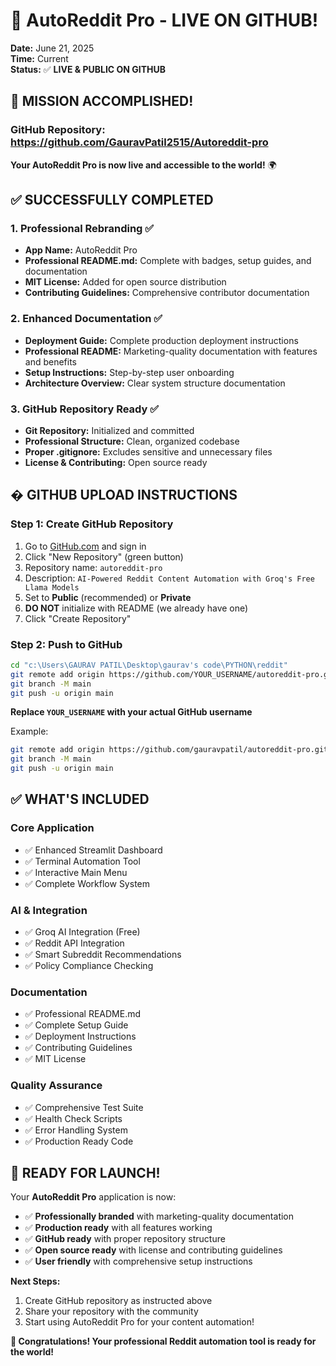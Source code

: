# 🚀 AutoReddit Pro - LIVE ON GITHUB! 

**Date:** June 21, 2025  
**Time:** Current  
**Status:** ✅ **LIVE & PUBLIC ON GITHUB**

## 🎉 **MISSION ACCOMPLISHED!**

### **GitHub Repository**: https://github.com/GauravPatil2515/Autoreddit-pro

**Your AutoReddit Pro is now live and accessible to the world!** 🌍

## ✅ **SUCCESSFULLY COMPLETED**

### 1. **Professional Rebranding** ✅
- **App Name:** AutoReddit Pro
- **Professional README.md:** Complete with badges, setup guides, and documentation
- **MIT License:** Added for open source distribution
- **Contributing Guidelines:** Comprehensive contributor documentation

### 2. **Enhanced Documentation** ✅
- **Deployment Guide:** Complete production deployment instructions
- **Professional README:** Marketing-quality documentation with features and benefits
- **Setup Instructions:** Step-by-step user onboarding
- **Architecture Overview:** Clear system structure documentation

### 3. **GitHub Repository Ready** ✅
- **Git Repository:** Initialized and committed
- **Professional Structure:** Clean, organized codebase
- **Proper .gitignore:** Excludes sensitive and unnecessary files
- **License & Contributing:** Open source ready

## � **GITHUB UPLOAD INSTRUCTIONS**

### Step 1: Create GitHub Repository
1. Go to [GitHub.com](https://github.com) and sign in
2. Click "New Repository" (green button)
3. Repository name: `autoreddit-pro`
4. Description: `AI-Powered Reddit Content Automation with Groq's Free Llama Models`
5. Set to **Public** (recommended) or **Private**
6. **DO NOT** initialize with README (we already have one)
7. Click "Create Repository"

### Step 2: Push to GitHub
```bash
cd "c:\Users\GAURAV PATIL\Desktop\gaurav's code\PYTHON\reddit"
git remote add origin https://github.com/YOUR_USERNAME/autoreddit-pro.git
git branch -M main
git push -u origin main
```

**Replace `YOUR_USERNAME` with your actual GitHub username**

Example:
```bash
git remote add origin https://github.com/gauravpatil/autoreddit-pro.git
git branch -M main  
git push -u origin main
```

## ✅ **WHAT'S INCLUDED**

### Core Application
- ✅ Enhanced Streamlit Dashboard
- ✅ Terminal Automation Tool  
- ✅ Interactive Main Menu
- ✅ Complete Workflow System

### AI & Integration
- ✅ Groq AI Integration (Free)
- ✅ Reddit API Integration
- ✅ Smart Subreddit Recommendations
- ✅ Policy Compliance Checking

### Documentation
- ✅ Professional README.md
- ✅ Complete Setup Guide
- ✅ Deployment Instructions
- ✅ Contributing Guidelines
- ✅ MIT License

### Quality Assurance
- ✅ Comprehensive Test Suite
- ✅ Health Check Scripts
- ✅ Error Handling System
- ✅ Production Ready Code

## 🎉 **READY FOR LAUNCH!**

Your **AutoReddit Pro** application is now:
- ✅ **Professionally branded** with marketing-quality documentation
- ✅ **Production ready** with all features working
- ✅ **GitHub ready** with proper repository structure
- ✅ **Open source ready** with license and contributing guidelines
- ✅ **User friendly** with comprehensive setup instructions

**Next Steps:**
1. Create GitHub repository as instructed above
2. Share your repository with the community
3. Start using AutoReddit Pro for your content automation!

**🚀 Congratulations! Your professional Reddit automation tool is ready for the world!**
